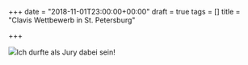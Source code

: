 +++
date = "2018-11-01T23:00:00+00:00"
draft = true
tags = []
title = "Clavis Wettbewerb in St. Petersburg"

+++
  
![](/uploads/IMG_20181103_130354.jpg)Ich durfte als Jury dabei sein! 